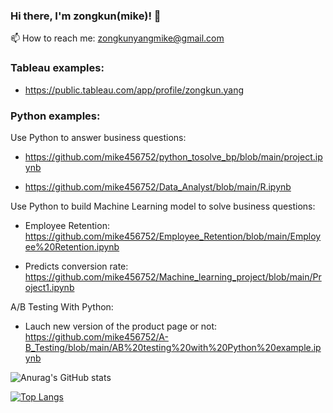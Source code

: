 ### Hi there, I'm zongkun(mike)! 👋

📫 How to reach me: zongkunyangmike@gmail.com

### Tableau examples:

- https://public.tableau.com/app/profile/zongkun.yang

### Python examples:

Use Python to answer business questions: 

- https://github.com/mike456752/python_tosolve_bp/blob/main/project.ipynb

- https://github.com/mike456752/Data_Analyst/blob/main/R.ipynb

Use Python to build Machine Learning model to solve business questions: 
- Employee Retention: https://github.com/mike456752/Employee_Retention/blob/main/Employee%20Retention.ipynb

- Predicts conversion rate: https://github.com/mike456752/Machine_learning_project/blob/main/Project1.ipynb

A/B Testing With Python:

- Lauch new version of the product page or not: https://github.com/mike456752/A-B_Testing/blob/main/AB%20testing%20with%20Python%20example.ipynb


![Anurag's GitHub stats](https://github-readme-stats.vercel.app/api?username=mike456752&show_icons=true&theme=radical)

[![Top Langs](https://github-readme-stats.vercel.app/api/top-langs/?username=mike456752&layout=compact)](https://github.com/anuraghazra/github-readme-stats)

